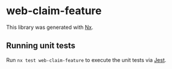 # web-claim-feature

This library was generated with [Nx](https://nx.dev).

## Running unit tests

Run `nx test web-claim-feature` to execute the unit tests via [Jest](https://jestjs.io).
